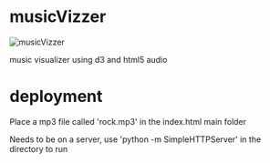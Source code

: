musicVizzer
===========

![musicVizzer](https://raw.github.com/sidthekidder/musicVizzer/img.png)

music visualizer using d3 and html5 audio


deployment
===========

Place a mp3 file called 'rock.mp3' in the index.html main folder

Needs to be on a server, use 'python -m SimpleHTTPServer' in the directory to run